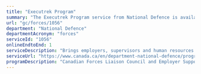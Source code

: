 ```yaml
---
title: "Executrek Program"
summary: "The Executrek Program service from National Defence is available end-to-end online, according to the GC Service Inventory."
url: "gc/forces/1056"
department: "National Defence"
departmentAcronym: "forces"
serviceId: "1056"
onlineEndtoEnd: 1
serviceDescription: "Brings employers, supervisors and human resources professionals to witness training events in order to observe the skills and training that a Reservist is developing, which are transferable to their civilian careers."
serviceUrl: "https://www.canada.ca/en/department-national-defence/programs/executrek.html"
programDescription: "Canadian Forces Liaison Council and Employer Support"
---
```

